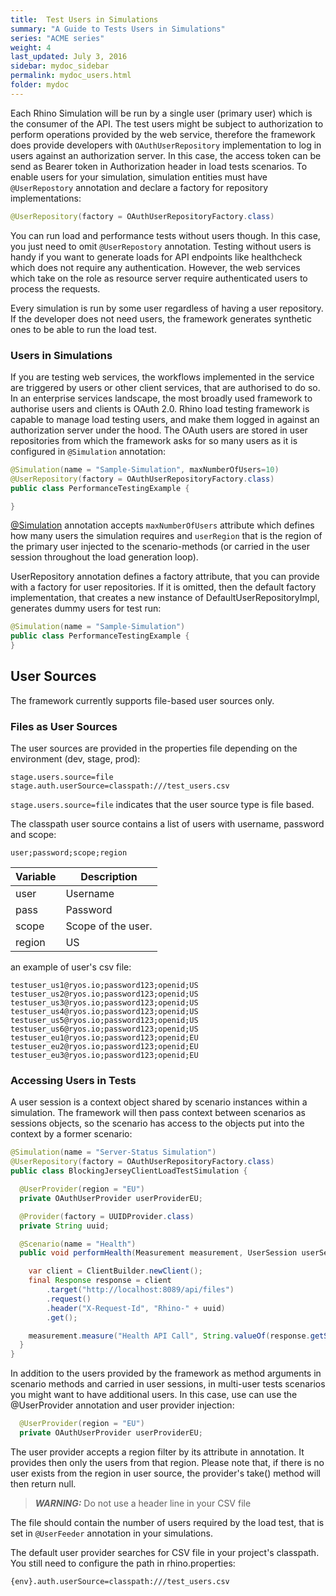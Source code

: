 ```yaml
---
title:  Test Users in Simulations
summary: "A Guide to Tests Users in Simulations"
series: "ACME series"
weight: 4
last_updated: July 3, 2016
sidebar: mydoc_sidebar
permalink: mydoc_users.html
folder: mydoc
---
```


Each Rhino Simulation will be run by a single user (primary user) which is the consumer of the API. The test users might be subject to authorization to perform operations provided by the web service, therefore the framework does 
provide developers with `OAuthUserRepository` implementation to log in users against an 
authorization server. In this case, the access token can be send as 
Bearer token in Authorization header in load tests scenarios. To enable users for your simulation, simulation entities must have `@UserRepostory` annotation and declare a factory for repository implementations:

```java
@UserRepository(factory = OAuthUserRepositoryFactory.class)
```

You can run load and performance tests without users though. In this case, you just need to omit 
`@UserRepostory` annotation. Testing without users is handy if you want to 
generate loads for API endpoints like healthcheck which does not require any authentication. 
However, the web services which take on the role as resource server require authenticated users to 
process the requests.

Every simulation is run by some user regardless of having a user repository. If the developer does not need users, the framework generates synthetic ones to be able to run the load test. 

### Users in Simulations

If you are testing web services, the workflows implemented in the service are triggered by users or other client services, that are authorised to do so. In an enterprise services landscape, the most broadly used framework to authorise users and clients is OAuth 2.0. Rhino load testing framework is capable to manage load testing users, and make them logged in against an authorization server under the hood. The OAuth users are 
stored in user repositories from which the framework asks for so many users as it is configured 
in `@Simulation` annotation:

```java
@Simulation(name = "Sample-Simulation", maxNumberOfUsers=10)
@UserRepository(factory = OAuthUserRepositoryFactory.class)
public class PerformanceTestingExample {

}
```

[@Simulation](http://ryos.io/static/javadocs/io/ryos/rhino/sdk/annotations/Simulation.html) annotation accepts `maxNumberOfUsers` attribute which defines how many users the simulation requires and `userRegion` that is the region of the primary user injected to the scenario-methods (or carried in the user session throughout the load generation loop). 

UserRepository annotation defines a factory attribute, that you can provide with a factory for user 
repositories. If it is omitted, then the default factory implementation, that creates a new instance of 
DefaultUserRepositoryImpl, generates dummy users for test run:

```java
@Simulation(name = "Sample-Simulation")
public class PerformanceTestingExample {
}
```

## User Sources

The framework currently supports file-based user sources only. 

### Files as User Sources

The user sources are provided in the properties file depending on the environment (dev, stage, 
prod):

```properties
stage.users.source=file
stage.auth.userSource=classpath:///test_users.csv
```

`stage.users.source=file` indicates that the user source type is file based. 

The classpath user source contains a list of users with username, password and scope:

```
user;password;scope;region
```

| Variable  | Description  |
|---|---|
|  user | Username  |
|  pass |  Password |
|  scope | Scope of the user.  |
|  region | US  |

an example of user's csv file:
```
testuser_us1@ryos.io;password123;openid;US
testuser_us2@ryos.io;password123;openid;US
testuser_us3@ryos.io;password123;openid;US
testuser_us4@ryos.io;password123;openid;US
testuser_us5@ryos.io;password123;openid;US
testuser_us6@ryos.io;password123;openid;US
testuser_eu1@ryos.io;password123;openid;EU
testuser_eu2@ryos.io;password123;openid;EU
testuser_eu3@ryos.io;password123;openid;EU

```

### Accessing Users in Tests

A user session is a context object shared by scenario instances within a simulation. The framework will then pass context between scenarios as sessions objects, so the scenario has access to the objects put into the context by a former scenario:

```java
@Simulation(name = "Server-Status Simulation")
@UserRepository(factory = OAuthUserRepositoryFactory.class)
public class BlockingJerseyClientLoadTestSimulation {

  @UserProvider(region = "EU")
  private OAuthUserProvider userProviderEU;

  @Provider(factory = UUIDProvider.class)
  private String uuid;

  @Scenario(name = "Health")
  public void performHealth(Measurement measurement, UserSession userSession) {

    var client = ClientBuilder.newClient();
    final Response response = client
        .target("http://localhost:8089/api/files")
        .request()
        .header("X-Request-Id", "Rhino-" + uuid)
        .get();

    measurement.measure("Health API Call", String.valueOf(response.getStatus()));
  }
}

```

In addition to the users provided by the framework as method arguments in scenario methods and carried in user sessions, in multi-user tests scenarios you might want to have additional users. In this case, use can use the @UserProvider annotation and user provider injection: 

```java
  @UserProvider(region = "EU")
  private OAuthUserProvider userProviderEU;
```

The user provider accepts a region filter by its attribute in annotation. It provides then only the users from that region. Please note that, if there is no user exists from the region in user source, the provider's take() method will then return null.

> **_WARNING:_** Do not use a header line in your CSV file


The file should contain the number of users required by the load test, that is set in `@UserFeeder` annotation in your simulations. 

The default user provider searches for CSV file in your project's classpath. You still need to configure the path in rhino.properties:

```properties
{env}.auth.userSource=classpath:///test_users.csv
```